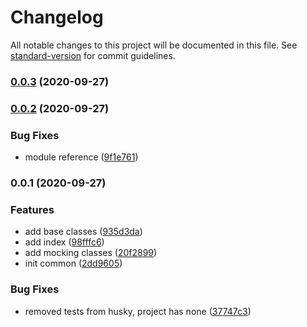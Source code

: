 # Changelog

All notable changes to this project will be documented in this file. See [standard-version](https://github.com/conventional-changelog/standard-version) for commit guidelines.

### [0.0.3](https://github.com/nsourcery/common/compare/v0.0.2...v0.0.3) (2020-09-27)

### [0.0.2](https://github.com/nsourcery/common/compare/v0.0.1...v0.0.2) (2020-09-27)


### Bug Fixes

* module reference ([9f1e761](https://github.com/nsourcery/common/commit/9f1e76119efc3fca1fa1d47e929fb76131d34385))

### 0.0.1 (2020-09-27)


### Features

* add base classes ([935d3da](https://github.com/nsourcery/common/commit/935d3da57170caf0c215fb626678e86d56fab7c6))
* add index ([98fffc6](https://github.com/nsourcery/common/commit/98fffc6eaf7d77d63ca73e1fad714bb130f6e631))
* add mocking classes ([20f2899](https://github.com/nsourcery/common/commit/20f2899081422a71734eca712ce28311a9ed68fb))
* init common ([2dd9605](https://github.com/nsourcery/common/commit/2dd9605d3e83c6bd9cdffa78c12804b9e6da07a9))


### Bug Fixes

* removed tests from husky, project has none ([37747c3](https://github.com/nsourcery/common/commit/37747c38633f6c265e458b3bdef7bf0ee2866d29))
